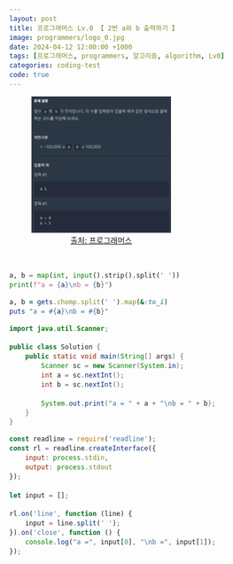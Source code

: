 ```yaml
---
layout: post
title: 프로그래머스 Lv.0 【 2번 a와 b 출력하기 】
image: programmers/logo_0.jpg
date: 2024-04-12 12:00:00 +1000
tags: [프로그래머스, programmers, 알고리즘, algorithm, Lv0]
categories: coding-test
code: true
---
```

<figure style="width: 50%; text-align: center;">
    <img src="/assets/programmers/programmers002.jpg">
    <figcaption><a href="https://school.programmers.co.kr/learn/courses/30/lessons/181951">출처: 프로그래머스</a></figcaption>
</figure>

<br>

```python
a, b = map(int, input().strip().split(' '))
print(f"a = {a}\nb = {b}")
```

```ruby
a, b = gets.chomp.split(' ').map(&:to_i)
puts "a = #{a}\nb = #{b}"
```

```java
import java.util.Scanner;

public class Solution {
    public static void main(String[] args) {
        Scanner sc = new Scanner(System.in);
        int a = sc.nextInt();
        int b = sc.nextInt();

        System.out.print("a = " + a + "\nb = " + b);
    }
}
```

```javascript
const readline = require('readline');
const rl = readline.createInterface({
    input: process.stdin,
    output: process.stdout
});

let input = [];

rl.on('line', function (line) {
    input = line.split(' ');
}).on('close', function () {
    console.log("a =", input[0], "\nb =", input[1]);
});
```